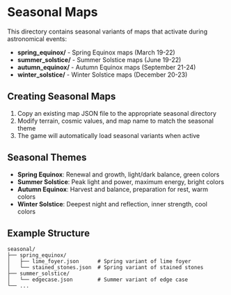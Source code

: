 # Seasonal Maps

This directory contains seasonal variants of maps that activate during astronomical events:

- **spring_equinox/** - Spring Equinox maps (March 19-22)
- **summer_solstice/** - Summer Solstice maps (June 19-22)  
- **autumn_equinox/** - Autumn Equinox maps (September 21-24)
- **winter_solstice/** - Winter Solstice maps (December 20-23)

## Creating Seasonal Maps

1. Copy an existing map JSON file to the appropriate seasonal directory
2. Modify terrain, cosmic values, and map name to match the seasonal theme
3. The game will automatically load seasonal variants when active

## Seasonal Themes

- **Spring Equinox**: Renewal and growth, light/dark balance, green colors
- **Summer Solstice**: Peak light and power, maximum energy, bright colors
- **Autumn Equinox**: Harvest and balance, preparation for rest, warm colors  
- **Winter Solstice**: Deepest night and reflection, inner strength, cool colors

## Example Structure

```
seasonal/
├── spring_equinox/
│   ├── lime_foyer.json      # Spring variant of lime foyer
│   └── stained_stones.json  # Spring variant of stained stones
├── summer_solstice/
│   └── edgecase.json        # Summer variant of edge case
└── ...
```
